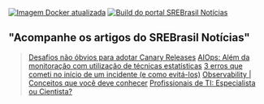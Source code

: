 [![Imagem Docker atualizada](https://github.com/srebrasil/srebrasil.github.io/actions/workflows/docker-build.yml/badge.svg)](https://github.com/srebrasil/srebrasil.github.io/actions/workflows/docker-build.yml)
[![Build do portal SREBrasil Notícias](https://github.com/srebrasil/srebrasil.github.io/actions/workflows/pages/pages-build-deployment/badge.svg)](https://github.com/srebrasil/srebrasil.github.io/actions/workflows/pages/pages-build-deployment)

## "Acompanhe os artigos do SREBrasil Notícias"
<!--START_SECTION:feed-->
> [Desafios não óbvios para adotar Canary Releases](http:&#x2F;&#x2F;destaque.srebrasil.com&#x2F;when-to-kill-the-canary&#x2F;)
> [AIOps: Além da monitoração com utilização de técnicas estatísticas](http:&#x2F;&#x2F;destaque.srebrasil.com&#x2F;machine-learning-vs-aiops-battle-for-better-answers-and-automation&#x2F;)
> [3 erros que cometi no início de um incidente (e como evitá-los)](http:&#x2F;&#x2F;destaque.srebrasil.com&#x2F;3-mistakes-ive-made-at-the-beginning-of-an-incident-and-how-not-to-make-them&#x2F;)
> [Observability | Conceitos que você deve conhecer](http:&#x2F;&#x2F;destaque.srebrasil.com&#x2F;observability-concepts-you-should-know&#x2F;)
> [Profissionais de TI: Especialista ou Cientista?](http:&#x2F;&#x2F;destaque.srebrasil.com&#x2F;learn-systems-by-changing&#x2F;)
<!--END_SECTION:feed-->

